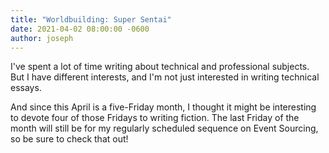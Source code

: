 ```yaml
---
title: "Worldbuilding: Super Sentai"
date: 2021-04-02 08:00:00 -0600
author: joseph
---
```


I've spent a lot of time writing about technical and professional subjects. But I have different interests, and I'm not just interested in writing technical essays.

And since this April is a five-Friday month, I thought it might be interesting to devote four of those Fridays to writing fiction. The last Friday of the month will still be for my regularly scheduled sequence on Event Sourcing, so be sure to check that out!

